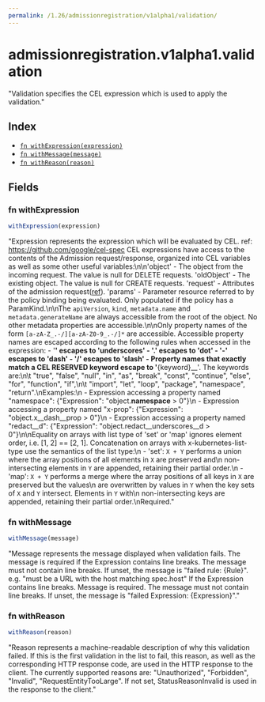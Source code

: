 ```yaml
---
permalink: /1.26/admissionregistration/v1alpha1/validation/
---
```


# admissionregistration.v1alpha1.validation

"Validation specifies the CEL expression which is used to apply the validation."

## Index

* [`fn withExpression(expression)`](#fn-withexpression)
* [`fn withMessage(message)`](#fn-withmessage)
* [`fn withReason(reason)`](#fn-withreason)

## Fields

### fn withExpression

```ts
withExpression(expression)
```

"Expression represents the expression which will be evaluated by CEL. ref: https://github.com/google/cel-spec CEL expressions have access to the contents of the Admission request/response, organized into CEL variables as well as some other useful variables:\n\n'object' - The object from the incoming request. The value is null for DELETE requests. 'oldObject' - The existing object. The value is null for CREATE requests. 'request' - Attributes of the admission request([ref](/pkg/apis/admission/types.go#AdmissionRequest)). 'params' - Parameter resource referred to by the policy binding being evaluated. Only populated if the policy has a ParamKind.\n\nThe `apiVersion`, `kind`, `metadata.name` and `metadata.generateName` are always accessible from the root of the object. No other metadata properties are accessible.\n\nOnly property names of the form `[a-zA-Z_.-/][a-zA-Z0-9_.-/]*` are accessible. Accessible property names are escaped according to the following rules when accessed in the expression: - '__' escapes to '__underscores__' - '.' escapes to '__dot__' - '-' escapes to '__dash__' - '/' escapes to '__slash__' - Property names that exactly match a CEL RESERVED keyword escape to '__{keyword}__'. The keywords are:\n\t  \"true\", \"false\", \"null\", \"in\", \"as\", \"break\", \"const\", \"continue\", \"else\", \"for\", \"function\", \"if\",\n\t  \"import\", \"let\", \"loop\", \"package\", \"namespace\", \"return\".\nExamples:\n  - Expression accessing a property named \"namespace\": {\"Expression\": \"object.__namespace__ > 0\"}\n  - Expression accessing a property named \"x-prop\": {\"Expression\": \"object.x__dash__prop > 0\"}\n  - Expression accessing a property named \"redact__d\": {\"Expression\": \"object.redact__underscores__d > 0\"}\n\nEquality on arrays with list type of 'set' or 'map' ignores element order, i.e. [1, 2] == [2, 1]. Concatenation on arrays with x-kubernetes-list-type use the semantics of the list type:\n  - 'set': `X + Y` performs a union where the array positions of all elements in `X` are preserved and\n    non-intersecting elements in `Y` are appended, retaining their partial order.\n  - 'map': `X + Y` performs a merge where the array positions of all keys in `X` are preserved but the values\n    are overwritten by values in `Y` when the key sets of `X` and `Y` intersect. Elements in `Y` with\n    non-intersecting keys are appended, retaining their partial order.\nRequired."

### fn withMessage

```ts
withMessage(message)
```

"Message represents the message displayed when validation fails. The message is required if the Expression contains line breaks. The message must not contain line breaks. If unset, the message is \"failed rule: {Rule}\". e.g. \"must be a URL with the host matching spec.host\" If the Expression contains line breaks. Message is required. The message must not contain line breaks. If unset, the message is \"failed Expression: {Expression}\"."

### fn withReason

```ts
withReason(reason)
```

"Reason represents a machine-readable description of why this validation failed. If this is the first validation in the list to fail, this reason, as well as the corresponding HTTP response code, are used in the HTTP response to the client. The currently supported reasons are: \"Unauthorized\", \"Forbidden\", \"Invalid\", \"RequestEntityTooLarge\". If not set, StatusReasonInvalid is used in the response to the client."